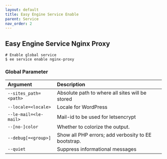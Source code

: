 ```yaml
---
layout: default
title: Easy Engine Service Enable
parent: Service
nav_order: 2
---
```


## Easy Engine Service Nginx Proxy

```
# Enable global service
$ ee service enable nginx-proxy

```

### Global Parameter

| Argument              | Description                                           |
|:----------------------|:------------------------------------------------------|
| `--sites_path=<path>` | Absolute path to where all sites will be stored       |
| `--locale=<locale>`	| Locale for WordPress                                  |
| `--le-mail=<le-mail>` | Mail-id to be used for letsencrypt                    |
| `--[no-]color`        | Whether to colorize the output.                       |
| `--debug[=<group>]`   | Show all PHP errors; add verbosity to EE bootstrap.   |
| `--quiet`             | Suppress informational messages                       |
